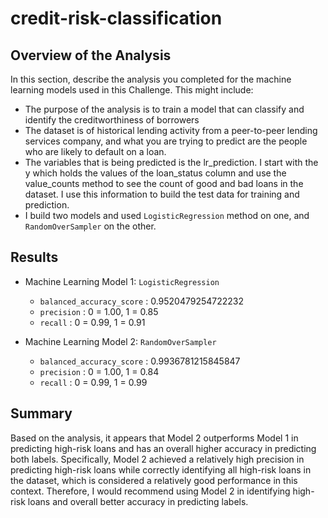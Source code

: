 # credit-risk-classification


## Overview of the Analysis

In this section, describe the analysis you completed for the machine learning models used in this Challenge. This might include:

* The purpose of the analysis is to train a model that can classify and identify the creditworthiness of borrowers
* The dataset is of historical lending activity from a peer-to-peer lending services company, and what you are trying to predict are the people who are likely to default on a loan.
* The variables that is being predicted is the lr_prediction. I start with the y which holds the values of the loan_status column and use the value_counts method to see the count of good and bad loans in the dataset. I use this information to build the test data for training and prediction.
* I build two models and used `LogisticRegression` method on one, and `RandomOverSampler` on the other.

## Results

* Machine Learning Model 1: `LogisticRegression`
  * `balanced_accuracy_score` : 0.9520479254722232
  * `precision` : 0 = 1.00, 1 = 0.85
  * `recall` : 0 = 0.99, 1 = 0.91
  

* Machine Learning Model 2: `RandomOverSampler`
  * `balanced_accuracy_score` : 0.9936781215845847
  * `precision` : 0 = 1.00, 1 = 0.84
  * `recall` : 0 = 0.99, 1 = 0.99

## Summary

Based on the analysis, it appears that Model 2 outperforms Model 1 in predicting high-risk loans and has an overall higher accuracy in predicting both labels. Specifically, Model 2 achieved a relatively high precision in predicting high-risk loans while correctly identifying all high-risk loans in the dataset, which is considered a relatively good performance in this context. Therefore, I would recommend using Model 2 in identifying high-risk loans and overall better accuracy in predicting labels.
